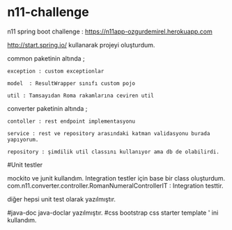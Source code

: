 # n11-challenge

n11 spring boot challenge : https://n11app-ozgurdemirel.herokuapp.com

http://start.spring.io/ kullanarak projeyi oluşturdum.

common paketinin altında ;

	exception : custom exceptionlar
	
	model  : ResultWrapper sınıfı custom pojo
	
	util : Tamsayıdan Roma rakamlarına ceviren util
	
converter paketinin altında ;

	contoller : rest endpoint implementasyonu
	
	service : rest ve repository arasındaki katman validasyonu burada yapıyorum.
	
	repository : şimdilik util classını kullanıyor ama db de olabilirdi.
	

#Unit testler 

mockito ve junit kullandım.
Integration testler için base bir class oluşturdum.
com.n11.converter.controller.RomanNumeralControllerIT : Integration testtir.

diğer hepsi unit test olarak yazılmıştır.

#java-doc 
java-doclar yazılmıştır.
#css
bootstrap css starter template ' ini  kullandım.
	
